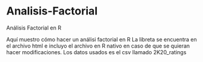 # Analisis-Factorial
Análisis Factorial en R

Aquí muestro cómo hacer un análisi factorial en R
La libreta se encuentra en el archivo html e incluyo el archivo en R nativo en caso de que se quieran
hacer modificaciones.
Los datos usados es el csv llamado 2K20_ratings


